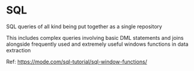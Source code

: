 # SQL
SQL queries of all kind being put together as a single repository

This includes complex queries involving basic DML statements and joins alongside frequently used and extremely useful windows functions in data extraction

Ref:
https://mode.com/sql-tutorial/sql-window-functions/
